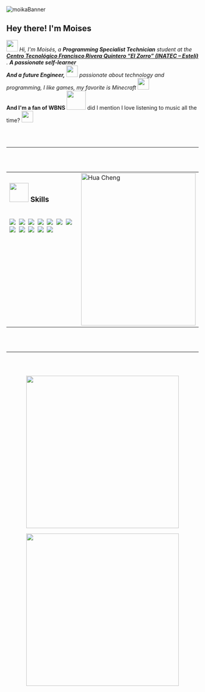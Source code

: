 ![moikaBanner](https://i.pinimg.com/1200x/72/16/47/7216479dc117b85a270f5e892b0f1459.jpg)

<h2>Hey there! I'm Moises</h2>

<p>
  <em>
    <img src="https://media.tenor.com/4fQgj7pCztgAAAAi/kawaii-cute.gif" width="30px"> 
    Hi, I'm Moisés, a <b>Programming Specialist Technician</b> student at the<br>
    <a href="https://www.tecnacional.edu.ni/centro/centro-tecnologico-francisco-rivera-quintero/">
      <b>Centro Tecnológico Francisco Rivera Quintero “El Zorro” (INATEC – Estelí)</b>
    </a>. <b>A passionate self-learner</b> <br>
    <b>And a future Engineer,</b>
    <img src="https://media.tenor.com/uUNcnHwYJQEAAAAi/running-pikachu-transparent-snivee.gif" width="30px">
    passionate about technology and programming, I like games, my favorite is Minecraft 
    <img src="https://media.tenor.com/1kHOscRDeUoAAAAi/heart.gif" width="30px">
  </em> 
  <br>
  <b>And I'm a fan of WBNS</b>
  <img src="https://i.pinimg.com/originals/dc/cd/26/dccd26f18318f61ab2619c2738d3e83d.gif" width="50" /> 
  did I mention I love listening to music all the time? 
  <img src="https://media.tenor.com/YyVcCBs8paMAAAAi/record-player-pixel-art.gif" width="30" />
</p>

<br><br>
<hr>
<br><br>

<!-- Skills y foto en una tabla HTML, usando solo HTML dentro -->
<table>
  <tr>
    <td valign="top" width="60%">
      <h3>
        <img src="https://media.tenor.com/Oc8cIGl9l6YAAAAj/anjan-modak.gif" width="50px">&nbsp;Skills
      </h3>
      <br>
<img src="https://img.shields.io/badge/-IA%20(copilot)-05122A?style=flat&logo=githubcopilot&logoColor=white"/>&nbsp;
      <img src="https://img.shields.io/badge/-PHP-05122A?style=flat&logo=php"/>&nbsp;
      <img src="https://img.shields.io/badge/-Laravel-05122A?style=flat&logo=laravel&logoColor=FF2D20"/>&nbsp;
      <img src="https://img.shields.io/badge/-Laragon-05122A?style=flat&logo=laragon"/>&nbsp;
      <img src="https://img.shields.io/badge/-Composer-05122A?style=flat&logo=composer"/>&nbsp;
      <img src="https://img.shields.io/badge/-HTML-05122A?style=flat&logo=HTML5"/>&nbsp;
      <img src="https://img.shields.io/badge/-CSS-05122A?style=flat&logo=CSS3&logoColor=1572B6"/>&nbsp;
      <img src="https://img.shields.io/badge/-JavaScript-05122A?style=flat&logo=javascript"/>&nbsp;
      <img src="https://img.shields.io/badge/-Visual%20Studio%20Code-05122A?style=flat&logo=visual-studio-code&logoColor=007ACC"/>&nbsp;
      <img src="https://img.shields.io/badge/Terminal-black?style=flat&logo=windows%20terminal&logoColor=white"/>&nbsp;
      <img src="https://img.shields.io/badge/phpMyAdmin-6C78AF?style=flat&logo=phpmyadmin&logoColor=white"/>&nbsp;
      <img src="https://img.shields.io/badge/GitHub-181717?style=flat&logo=github&logoColor=white"/>&nbsp;
    </td>
    <td valign="top" width="40%">
      <img alt="Hua Cheng" width="300" height="400" src="https://pbs.twimg.com/media/GyL9mffWgAAk-_w?format=jpg&name=large"/>
    </td>
  </tr>
</table>

<br><br>
<hr>
<br><br>

<!-- Stats bien abajo -->

<p align="center">
  <img src="https://github-readme-stats.vercel.app/api/top-langs/?username=FernandoDuarteO&layout=compact&theme=synthwave&hide_border=true&bg_color=16151c" width="400"/>
</p>

<p align="center">
  <img src="https://streak-stats.demolab.com?user=FernandoDuarteO&theme=neon-palenight&hide_border=true&date_format=j%20M%5B%20Y%5D" width="400"/>
</p>
